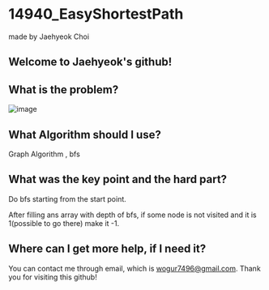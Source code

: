 # 14940_EasyShortestPath

made by Jaehyeok Choi

## Welcome to Jaehyeok's github!

## What is the problem?

![image](https://github.com/Choi-JaeHyeok-21500749/14940_EasyShortestPath/blob/main/14940_pro.PNG)

## What Algorithm should I use?

Graph Algorithm , bfs

## What was the key point and the hard part?

Do bfs starting from the start point.

After filling ans array with depth of bfs, if some node is not visited and it is 1(possible to go there) make it -1.

## Where can I get more help, if I need it?

You can contact me through email, which is wogur7496@gmail.com.
Thank you for visiting this github!
